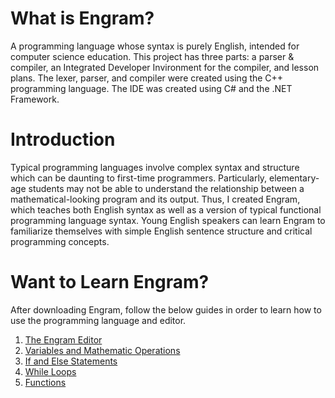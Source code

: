 # What is Engram?
A programming language whose syntax is purely English, intended for computer science education. This project has three parts: a parser & compiler, an Integrated Developer Invironment for the compiler, and lesson plans. The lexer, parser, and compiler were created using the C++ programming language. The IDE was created using C# and the .NET Framework.

# Introduction
Typical programming languages involve complex syntax and structure which can be daunting to first-time programmers. Particularly, elementary-age students may not be able to understand the relationship between a mathematical-looking program and its output. Thus, I created Engram, which teaches both English syntax as well as a version of typical functional programming language syntax. Young English speakers can learn Engram to familiarize themselves with simple English sentence structure and critical programming concepts.

# Want to Learn Engram?
After downloading Engram, follow the below guides in order to learn how to use the programming language and editor.
1. [The Engram Editor](Website/IDE.md)
2. [Variables and Mathematic Operations](Website/ASSIGNMENT.md)
3. [If and Else Statements](Website/IFELSE.md)
4. [While Loops](Website/WHILE.md)
5. [Functions](Website/FUNCTION.md)
